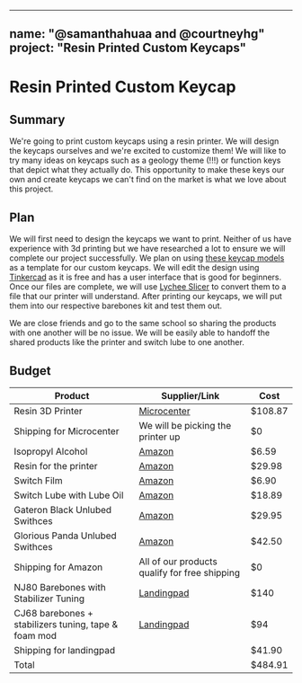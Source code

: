 
---
name: "@samanthahuaa and @courtneyhg"
project: "Resin Printed Custom Keycaps"
---

# Resin Printed Custom Keycap

## Summary

We're going to print custom keycaps using a resin printer. We will design the keycaps ourselves and we're excited to customize them! We will like to try many ideas on keycaps such as a geology theme (!!!) or function keys that depict what they actually do. This opportunity to make these keys our own and create keycaps we can't find on the market is what we love about this project.

## Plan

We will first need to design the keycaps we want to print. Neither of us have experience with 3d printing but we have researched a lot to ensure we will complete our project successfully. We plan on using [these keycap models](https://github.com/ConstantinoSchillebeeckx/cherry-mx-keycaps) as a template for our custom keycaps. We will edit the design using [Tinkercad](https://www.tinkercad.com/) as it is free and has a user interface that is good for beginners. Once our files are complete, we will use [Lychee Slicer](https://mango3d.io/downloads/) to convert them to a file that our printer will understand. After printing our keycaps, we will put them into our respective barebones kit and test them out. 

We are close friends and go to the same school so sharing the products with one another will be no issue. We will be easily able to handoff the shared products like the printer and switch lube to one another. 

## Budget

| Product         | Supplier/Link                         | Cost   |
| --------------- | ------------------------------------- | ------ |
| Resin 3D Printer | [Microcenter](https://www.microcenter.com/product/657436/creality-ld-002r-lcd-resin-3d-printer) | $108.87 |
| Shipping for Microcenter | We will be picking the printer up | $0 |
| Isopropyl Alcohol | [Amazon](https://www.amazon.com/Amazon-Brand-Isopropyl-Alcohol-Antiseptic/dp/B07NFTZ522/ref=sr_1_6?crid=10H2MLYQTT28L&keywords=isopropyl%2Balcohol&qid=1672463692&sprefix=isopropyl%2Balcohol%2Caps%2C83&sr=8-6&th=1) | $6.59 |
| Resin for the printer | [Amazon](https://www.amazon.com/UV-Curing-Standard-Photopolymer-Precision-Excellent/dp/B08FM4KBYF/ref=sr_1_8?keywords=resin+for+3d+printer&qid=1672464105&sprefix=resin+for+%2Caps%2C88&sr=8-8) | $29.98 |
| Switch Film | [Amazon](https://www.amazon.com/Switch-Cherry-Gateron-Mechanical-Keyboard/dp/B09BCXCCVS/ref=sr_1_5?keywords=switch%2Bfilms&qid=1672287887&sprefix=switch%2Bfilm%2Caps%2C84&sr=8-5&th=1) | $6.90 |
| Switch Lube with Lube Oil| [Amazon](https://www.amazon.com/Keyboard-Switches-Grease-Gateron-Mechanical/dp/B09JYWC7BM/ref=sr_1_8?crid=3TX3K603026KX&keywords=Krytox%2B205g0&qid=1672288300&sprefix=krytox%2B205g0%2Caps%2C102&sr=8-8&th=1) | $18.89 |
| Gateron Black Unlubed Swithces | [Amazon](https://www.amazon.com/Gateron-KS-9-Mechanical-Type-Switch/dp/B07X2SL2W1/ref=mp_s_a_1_11?crid=2BJU7SW843C7A&keywords=gateron%2Bblack%2Bink%2Bv2&qid=1672266531&sprefix=gateron%2B%2Caps%2C133&sr=8-11&th=1&psc=1) | $29.95 |
| Glorious Panda Unlubed Swithces | [Amazon](https://www.amazon.com/Glorious-Panda-Switch-UNLUBED-GLO-SWT-HPANDA/dp/B08DJXYGY8?th=1) | $42.50 |
| Shipping for Amazon | All of our products qualify for free shipping | $0 |
| NJ80 Barebones with Stabilizer Tuning | [Landingpad](https://landingpad.shop/products/nj80-keyboard-diy-kit?variant=42203031830702) | $140 |
| CJ68 barebones + stabilizers tuning, tape & foam mod | [Landingpad](https://landingpad.shop/products/cj68-diy-keyboard-kit?variant=42754946039982) | $94 |
| Shipping for landingpad |  | $41.90 |
|  Total |  | $484.91 |